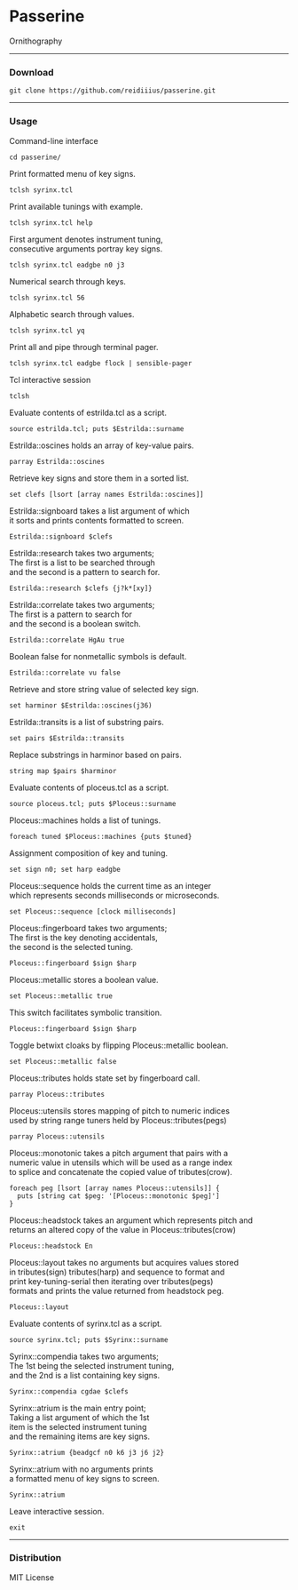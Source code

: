 # Passerine
Ornithography

---

### Download

    git clone https://github.com/reidiiius/passerine.git

---

### Usage
Command-line interface

    cd passerine/

Print formatted menu of key signs.

    tclsh syrinx.tcl

Print available tunings with example.

    tclsh syrinx.tcl help

First argument denotes instrument tuning,  
consecutive arguments portray key signs.

    tclsh syrinx.tcl eadgbe n0 j3

Numerical search through keys.

    tclsh syrinx.tcl 56

Alphabetic search through values.

    tclsh syrinx.tcl yq

Print all and pipe through terminal pager.

    tclsh syrinx.tcl eadgbe flock | sensible-pager

Tcl interactive session

    tclsh

Evaluate contents of estrilda.tcl as a script.

    source estrilda.tcl; puts $Estrilda::surname

Estrilda::oscines holds an array of key-value pairs.

    parray Estrilda::oscines

Retrieve key signs and store them in a sorted list.

    set clefs [lsort [array names Estrilda::oscines]]

Estrilda::signboard takes a list argument of which  
it sorts and prints contents formatted to screen.

    Estrilda::signboard $clefs

Estrilda::research takes two arguments;  
The first is a list to be searched through  
and the second is a pattern to search for.

    Estrilda::research $clefs {j?k*[xy]}

Estrilda::correlate takes two arguments;  
The first is a pattern to search for  
and the second is a boolean switch.

    Estrilda::correlate HgAu true

Boolean false for nonmetallic symbols is default.

    Estrilda::correlate vu false

Retrieve and store string value of selected key sign.

    set harminor $Estrilda::oscines(j36)

Estrilda::transits is a list of substring pairs.

    set pairs $Estrilda::transits

Replace substrings in harminor based on pairs.

    string map $pairs $harminor

Evaluate contents of ploceus.tcl as a script.

    source ploceus.tcl; puts $Ploceus::surname

Ploceus::machines holds a list of tunings.

    foreach tuned $Ploceus::machines {puts $tuned}

Assignment composition of key and tuning.

    set sign n0; set harp eadgbe

Ploceus::sequence holds the current time as an integer  
which represents seconds milliseconds or microseconds.

    set Ploceus::sequence [clock milliseconds]

Ploceus::fingerboard takes two arguments;  
The first is the key denoting accidentals,  
the second is the selected tuning.

    Ploceus::fingerboard $sign $harp

Ploceus::metallic stores a boolean value.

    set Ploceus::metallic true

This switch facilitates symbolic transition.

    Ploceus::fingerboard $sign $harp

Toggle betwixt cloaks by flipping Ploceus::metallic boolean.

    set Ploceus::metallic false

Ploceus::tributes holds state set by fingerboard call.

    parray Ploceus::tributes

Ploceus::utensils stores mapping of pitch to numeric indices  
used by string range tuners held by Ploceus::tributes(pegs)

    parray Ploceus::utensils

Ploceus::monotonic takes a pitch argument that pairs with a  
numeric value in utensils which will be used as a range index  
to splice and concatenate the copied value of tributes(crow).

    foreach peg [lsort [array names Ploceus::utensils]] {
      puts [string cat $peg: '[Ploceus::monotonic $peg]']
    }

Ploceus::headstock takes an argument which represents pitch and  
returns an altered copy of the value in Ploceus::tributes(crow)

    Ploceus::headstock En

Ploceus::layout takes no arguments but acquires values stored  
in tributes(sign) tributes(harp) and sequence to format and  
print key-tuning-serial then iterating over tributes(pegs)  
formats and prints the value returned from headstock peg.

    Ploceus::layout

Evaluate contents of syrinx.tcl as a script.

    source syrinx.tcl; puts $Syrinx::surname

Syrinx::compendia takes two arguments;  
The 1st being the selected instrument tuning,  
and the 2nd is a list containing key signs.

    Syrinx::compendia cgdae $clefs

Syrinx::atrium is the main entry point;  
Taking a list argument of which the 1st  
item is the selected instrument tuning  
and the remaining items are key signs.

    Syrinx::atrium {beadgcf n0 k6 j3 j6 j2}

Syrinx::atrium with no arguments prints  
a formatted menu of key signs to screen.

    Syrinx::atrium

Leave interactive session.

    exit

---

### Distribution
MIT License

